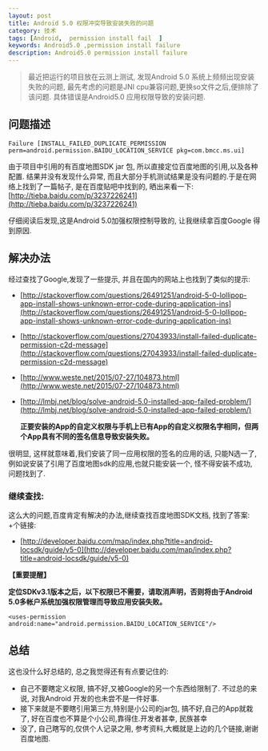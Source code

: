 ```yaml
---
layout: post
title: Android 5.0 权限冲突导致安装失败的问题
category: 技术
tags: [Android,  permission install fail  ]
keywords: Android5.0 ,permission install failure
description: Android5.0 permission install failure
---
```


> 最近把运行的项目放在云测上测试, 发现Android 5.0 系统上频频出现安装失败的问题, 最先考虑的问题是JNI cpu兼容问题,更换so文件之后,便排除了该问题. 具体错误是Android5.0 应用权限导致的安装问题.

## 问题描述

  ``` 
  Failure [INSTALL_FAILED_DUPLICATE_PERMISSION perm=android.permission.BAIDU_LOCATION_SERVICE pkg=com.bmcc.ms.ui] 
  ```

   由于项目中引用的有百度地图SDK jar 包, 所以直接定位百度地图的引用,以及各种配置. 结果并没有发现什么异常,  而且大部分手机测试结果是没有问题的.于是在网络上找到了一篇帖子, 是在百度贴吧中找到的, 晒出来看一下:[http://tieba.baidu.com/p/3237226241](http://tieba.baidu.com/p/3237226241)

   仔细阅读后发现,这是Android 5.0加强权限控制导致的, 让我继续拿百度Google 得到原因. 

## 解决办法

  经过查找了Google,发现了一些提示, 并且在国内的网站上也找到了类似的提示:

* [http://stackoverflow.com/questions/26491251/android-5-0-lollipop-app-install-shows-unknown-error-code-during-application-ins](http://stackoverflow.com/questions/26491251/android-5-0-lollipop-app-install-shows-unknown-error-code-during-application-ins) 

* [http://stackoverflow.com/questions/27043933/install-failed-duplicate-permission-c2d-message](http://stackoverflow.com/questions/27043933/install-failed-duplicate-permission-c2d-message)
	
* [http://www.weste.net/2015/07-27/104873.html](http://www.weste.net/2015/07-27/104873.html)
	
* [http://lmbj.net/blog/solve-android-5.0-installed-app-failed-problem/](http://lmbj.net/blog/solve-android-5.0-installed-app-failed-problem/) 
	
   **正要安装的App的自定义权限与手机上已有App的自定义权限名字相同，但两个App具有不同的签名信息导致安装失败。**

很明显, 这样就意味着,我们安装了同一应用权限的签名的应用的话, 只能N选一了, 例如说安装了引用了百度地图sdk的应用,也就只能安装一个, 怪不得安装不成功, 问题找到了. 
	
### 继续查找:

   这么大的问题,百度肯定有解决的办法,继续查找百度地图SDK文档, 找到了答案:
    +个链接: 

* [http://developer.baidu.com/map/index.php?title=android-locsdk/guide/v5-0](http://developer.baidu.com/map/index.php?title=android-locsdk/guide/v5-0)

**【重要提醒】**

**定位SDKv3.1版本之后，以下权限已不需要，请取消声明，否则将由于Android 5.0多帐户系统加强权限管理而导致应用安装失败。**

  ```
  <uses-permission android:name="android.permission.BAIDU_LOCATION_SERVICE"/>
  ```
  
## 总结

 这也没什么好总结的, 总之我觉得还有有点要记住的:

* 自己不要瞎定义权限, 搞不好,又被Google的另一个东西给限制了. 不过总的来说, 对我Android 开发的也未尝不是一件好事.
* 接下来就是不要瞎引用第三方,特别是小公司的jar包, 搞不好,自己的App就栽了, 好在百度也不算是个小公司,靠得住.开发者甚幸, 民族甚幸
* 没了, 自己瞎写的,仅供个人记录之用, 参考资料,大概就是上边的几个链接,谢谢百度地图. 





